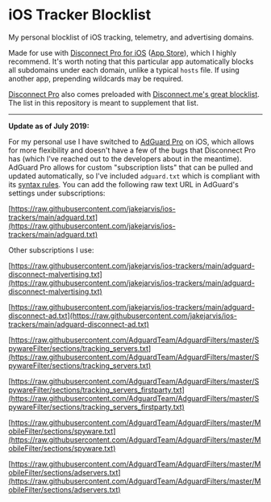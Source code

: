# iOS Tracker Blocklist

My personal blocklist of iOS tracking, telemetry, and advertising domains.

Made for use with [Disconnect Pro for iOS](https://disconnect.me/) ([App Store](https://itunes.apple.com/us/app/disconnect-privacy-pro-entire/id1057771839?ls=1&mt=8)), which I highly recommend. It's worth noting that this particular app automatically blocks all subdomains under each domain, unlike a typical `hosts` file. If using another app, prepending wildcards may be required.

[Disconnect Pro](https://itunes.apple.com/us/app/disconnect-privacy-pro-entire/id1057771839?ls=1&mt=8) also comes preloaded with [Disconnect.me's great blocklist](https://github.com/disconnectme/disconnect-tracking-protection). The list in this repository is meant to supplement that list.

---

**Update as of July 2019:**

For my personal use I have switched to [AdGuard Pro](https://adguard.com/en/adguard-ios-pro/overview.html) on iOS, which allows for more flexibility and doesn't have a few of the bugs that Disconnect Pro has (which I've reached out to the developers about in the meantime). AdGuard Pro allows for custom "subscription lists" that can be pulled and updated automatically, so I've included `adguard.txt` which is compliant with its [syntax rules](https://kb.adguard.com/en/general/how-to-create-your-own-ad-filters). You can add the following raw text URL in AdGuard's settings under subscriptions:

[https://raw.githubusercontent.com/jakejarvis/ios-trackers/main/adguard.txt](https://raw.githubusercontent.com/jakejarvis/ios-trackers/main/adguard.txt)

Other subscriptions I use:

[https://raw.githubusercontent.com/jakejarvis/ios-trackers/main/adguard-disconnect-malvertising.txt](https://raw.githubusercontent.com/jakejarvis/ios-trackers/main/adguard-disconnect-malvertising.txt)

[https://raw.githubusercontent.com/jakejarvis/ios-trackers/main/adguard-disconnect-ad.txt](https://raw.githubusercontent.com/jakejarvis/ios-trackers/main/adguard-disconnect-ad.txt)

[https://raw.githubusercontent.com/AdguardTeam/AdguardFilters/master/SpywareFilter/sections/tracking_servers.txt](https://raw.githubusercontent.com/AdguardTeam/AdguardFilters/master/SpywareFilter/sections/tracking_servers.txt)

[https://raw.githubusercontent.com/AdguardTeam/AdguardFilters/master/SpywareFilter/sections/tracking_servers_firstparty.txt](https://raw.githubusercontent.com/AdguardTeam/AdguardFilters/master/SpywareFilter/sections/tracking_servers_firstparty.txt)

[https://raw.githubusercontent.com/AdguardTeam/AdguardFilters/master/MobileFilter/sections/spyware.txt](https://raw.githubusercontent.com/AdguardTeam/AdguardFilters/master/MobileFilter/sections/spyware.txt)

[https://raw.githubusercontent.com/AdguardTeam/AdguardFilters/master/MobileFilter/sections/adservers.txt](https://raw.githubusercontent.com/AdguardTeam/AdguardFilters/master/MobileFilter/sections/adservers.txt)
